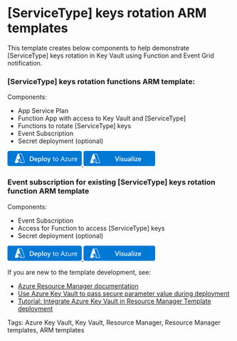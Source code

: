 # [ServiceType] keys rotation ARM templates

This template creates below components to help demonstrate [ServiceType] keys rotation in Key Vault using Function and Event Grid notification.

### [ServiceType] keys rotation functions ARM template:

Components:

- App Service Plan
- Function App with access to Key Vault and [ServiceType] 
- Functions to rotate [ServiceType] keys
- Event Subscription
- Secret deployment (optional)

<a href="https://portal.azure.com/#create/Microsoft.Template/uri/https%3A%2F%2Fraw.githubusercontent.com%2ssc-sp%2KeyVault-Secrets-Rotation-SPN-PowerShell%2main%2ARM-Templates%2Function%2azuredeploy.json" target="_blank">
    <img src="https://raw.githubusercontent.com/Azure/azure-quickstart-templates/master/1-CONTRIBUTION-GUIDE/images/deploytoazure.png"/>
</a>
<a href="http://armviz.io/#/?load=https://raw.githubusercontent.com/ssc-sp/KeyVault-Secrets-Rotation-SPN-PowerShell/main/ARM-Templates/Function/azuredeploy.json" target="_blank">
    <img src="https://raw.githubusercontent.com/Azure/azure-quickstart-templates/master/1-CONTRIBUTION-GUIDE/images/visualizebutton.png"/>
</a>

### Event subscription for existing [ServiceType] keys rotation function ARM template

Components:

- Event Subscription
- Access for Function to access [ServiceType] keys
- Secret deployment (optional)

<a href="https://portal.azure.com/#create/Microsoft.Template/uri/<link to raw azuredeploy.json> i.e. https%3A%2F%2Fraw.githubusercontent.com%2FAzure%2FKeyVault-Secrets-Rotation-StorageAccount-PowerShell%2Fmain%2FARM-Templates%2FAdd-Event-Subscription%2Fazuredeploy.json" target="_blank">
    <img src="https://raw.githubusercontent.com/Azure/azure-quickstart-templates/master/1-CONTRIBUTION-GUIDE/images/deploytoazure.png"/>
</a>
<a href="http://armviz.io/#/?load=<link to raw azuredeploy.json> i.e. https%3A%2F%2Fraw.githubusercontent.com%2FAzure%2KeyVault-Secrets-Rotation-StorageAccount-PowerShell%2Fmain%2FARM-Templates%2FAdd-Event-Subscription%2Fazuredeploy.json" target="_blank">
    <img src="https://raw.githubusercontent.com/Azure/azure-quickstart-templates/master/1-CONTRIBUTION-GUIDE/images/visualizebutton.png"/>
</a>

If you are new to the template development, see:

- [Azure Resource Manager documentation](https://docs.microsoft.com/en-us/azure/azure-resource-manager/)
- [Use Azure Key Vault to pass secure parameter value during deployment](https://docs.microsoft.com/azure/azure-resource-manager/resource-manager-keyvault-parameter)
- [Tutorial: Integrate Azure Key Vault in Resource Manager Template deployment](https://docs.microsoft.com/azure/azure-resource-manager/resource-manager-tutorial-use-key-vault)

Tags: Azure Key Vault, Key Vault, Resource Manager, Resource Manager templates, ARM templates

